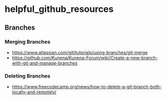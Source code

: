 # helpful_github_resources


## Branches
### Merging Branches
- https://www.atlassian.com/git/tutorials/using-branches/git-merge
- https://github.com/Kunena/Kunena-Forum/wiki/Create-a-new-branch-with-git-and-manage-branches

### Deleting Branches
- https://www.freecodecamp.org/news/how-to-delete-a-git-branch-both-locally-and-remotely/
